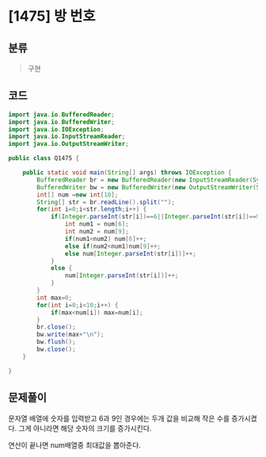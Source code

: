 # [1475] 방 번호

## 분류
> 구현

## 코드
```java
import java.io.BufferedReader;
import java.io.BufferedWriter;
import java.io.IOException;
import java.io.InputStreamReader;
import java.io.OutputStreamWriter;

public class Q1475 {

	public static void main(String[] args) throws IOException {
		BufferedReader br = new BufferedReader(new InputStreamReader(System.in));
		BufferedWriter bw = new BufferedWriter(new OutputStreamWriter(System.out));
		int[] num =new int[10];
		String[] str = br.readLine().split("");
		for(int i=0;i<str.length;i++) {
			if(Integer.parseInt(str[i])==6||Integer.parseInt(str[i])==9) {
				int num1 = num[6];
				int num2 = num[9];
				if(num1<num2) num[6]++;
				else if(num2<num1)num[9]++;
				else num[Integer.parseInt(str[i])]++;
			}
			else {
				num[Integer.parseInt(str[i])]++;
			}
		}
		int max=0;
		for(int i=0;i<10;i++) {
			if(max<num[i]) max=num[i];
		}
		br.close();
		bw.write(max+"\n");
		bw.flush();
		bw.close();
	}

}

```

## 문제풀이

문자열 배열에 숫자를 입력받고 6과 9인 경우에는 두개 값을 비교해 작은 수를 증가시켰다. 그게 아니라면 해당 숫자의 크기를 증가시킨다. 

연산이 끝나면 num배열중 최대값을 뽑아준다.



